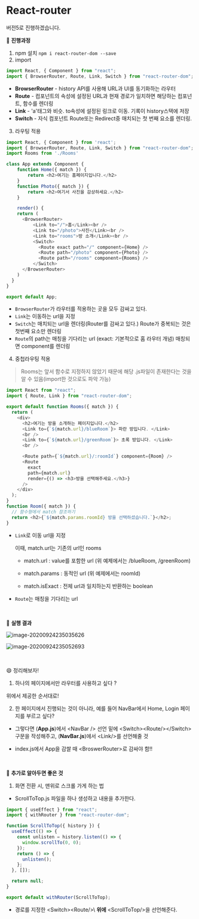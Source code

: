 # React-router

버전5로 진행하겠습니다.

:baby_chick: **진행과정**

1. npm 설치
   `npm i react-router-dom --save`
2. import

```js
import React, { Component } from "react";
import { BrowserRouter, Route, Link, Switch } from "react-router-dom";
```

- **BrowserRouter** - history API를 사용해 URL과 UI를 동기화하는 라우터
- **Route** - 컴포넌트의 속성에 설정된 URL과 현재 경로가 일치하면 해당하는 컴포넌트, 함수를 렌더링
- **Link** - 'a'태그와 비슷. to속성에 설정된 링크로 이동. 기록이 history스택에 저장
- **Switch** - 자식 컴포넌트 Route또는 Redirect중 매치되는 첫 번째 요소를 렌더링.

3. 라우팅 적용

```js
import React, { Component } from 'react';
import { BrowserRouter, Route, Link, Switch } from "react-router-dom";
import Rooms from './Rooms'

class App extends Component {
    function Home({ match }) {
        return <h2>여기는 홈페이지입니다.</h2>
	}
	function Photo({ match }) {
  		return <h2>여기서 사진을 감상하세요.</h2>
	}

    render() {
    return (
      <BrowserRouter>
          <Link to="/">홈</Link><br />
          <Link to="/photo">사진</Link><br />
          <Link to="rooms">방 소개</Link><br />
          <Switch>
            <Route exact path="/" component={Home} />
            <Route path="/photo" component={Photo} />
            <Route path="/rooms" component={Rooms} />
          </Switch>
      </BrowserRouter>
    )
  }
}

export default App;
```

- `BrowserRouter`가 라우터를 적용하는 곳을 모두 감싸고 있다.
- `Link`는 이동하는 url을 지정
- `Switch`는 매치되는 url을 렌더링(Router를 감싸고 있다.)
  Route가 중복되는 것은 첫번째 요소만 렌더링
- `Route`의 path는 매칭을 기다리는 url (exact: 기본적으로 홈 라우터 개념)
  매칭되면 component를 렌더링

4. 중첩라우팅 적용

> Rooms는 앞서 함수로 지정하지 않았기 때문에 해당 .js파일이 존재한다는 것을 알 수 있음(import한 것으로도 파악 가능)

```js
import React from "react";
import { Route, Link } from "react-router-dom";

export default function Rooms({ match }) {
  return (
    <div>
      <h2>여기는 방을 소개하는 페이지입니다.</h2>
      <Link to={`${match.url}/blueRoom`}> 파란 방입니다. </Link>
      <br />
      <Link to={`${match.url}/greenRoom`}> 초록 방입니다. </Link>
      <br />

      <Route path={`${match.url}/:roomId`} component={Room} />
      <Route
        exact
        path={match.url}
        render={() => <h3>방을 선택해주세요.</h3>}
      />
    </div>
  );
}
function Room({ match }) {
  // 함수형에서 match 참조하기
  return <h2>{`${match.params.roomId} 방을 선택하셨습니다.`}</h2>;
}
```

- `Link`로 이동 url을 지정

  이때, match.url는 기존의 url인 rooms

  - match.url : value를 포함한 url (위 예제에서는 /blueRoom, /greenRoom)

  - match.params : 동적인 url (위 예제에서는 roomId)
  - match.isExact : 전체 url과 일치하는지 반환하는 boolean

- `Route`는 매칭을 기다리는 url

<br/>

:evergreen_tree: **실행 결과**

![image-20200924235035626](C:\Users\user\AppData\Roaming\Typora\typora-user-images\image-20200924235035626.png)

![image-20200924235052693](C:\Users\user\AppData\Roaming\Typora\typora-user-images\image-20200924235052693.png)

<br/>

:smile: 정리해보자!

1. 하나의 페이지에서만 라우터를 사용하고 싶다 ?

위에서 제공한 순서대로!

2. 한 페이지에서 진행되는 것이 아니라, 예를 들어 NavBar에서 Home, Login 페이지를 부르고 싶다?

- 그렇다면 (**App.js**)에서 \<NavBar /> 선언 밑에 \<Switch>\<Route/>\</Switch> 구문을 작성해주고, (**NavBar.js**)에서 \<Link/>를 선언해줄 것

- index.js에서 App을 감쌀 때 \<BroswerRouter>로 감싸야 함!!

<br/>

:jack_o_lantern: **추가로 알아두면 좋은 것**

1. 화면 전환 시, 맨위로 스크롤 가게 하는 법

- ScrollToTop.js 파일을 하나 생성하고 내용을 추가한다.

```js
import { useEffect } from "react";
import { withRouter } from "react-router-dom";

function ScrollToTop({ history }) {
  useEffect(() => {
    const unlisten = history.listen(() => {
      window.scrollTo(0, 0);
    });
    return () => {
      unlisten();
    };
  }, []);

  return null;
}

export default withRouter(ScrollToTop);
```

- 경로를 지정한 \<Switch>\<Route/>\ **위에** \<ScrollToTop/>을 선언해준다.
